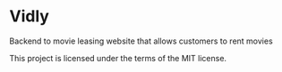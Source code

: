 # Vidly
Backend to movie leasing website that allows customers to rent movies

This project is licensed under the terms of the MIT license.
